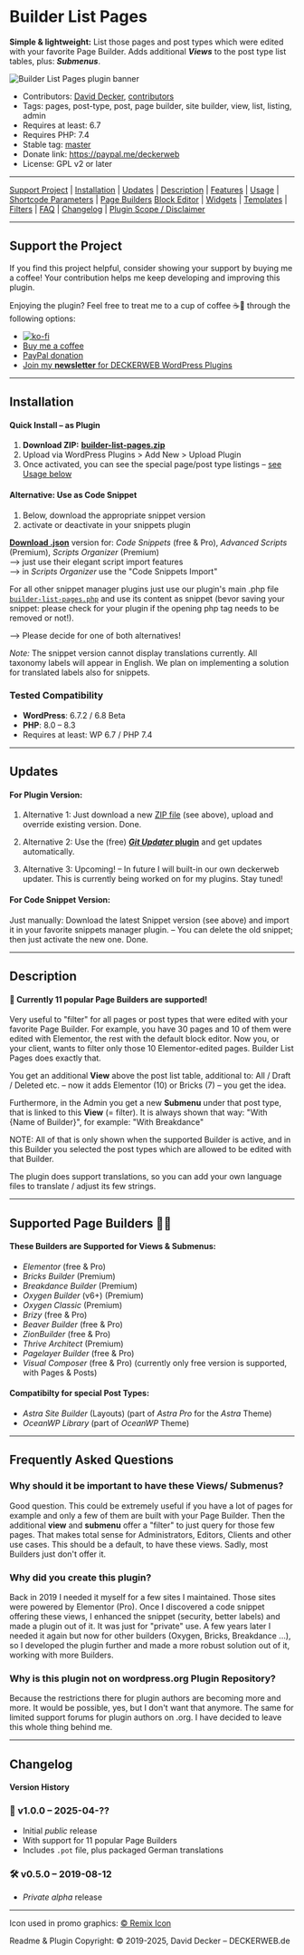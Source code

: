 # Builder List Pages

**Simple & lightweight:** List those pages and post types which were edited with your favorite Page Builder. Adds additional _**Views**_ to the post type list tables, plus: _**Submenus**_.

![Builder List Pages plugin banner](https://repository-images.githubusercontent.com/964191686/df3eaa01-7f0a-4ba3-b272-4a19d44dbea1)

* Contributors: [David Decker](https://github.com/deckerweb), [contributors](https://github.com/deckerweb/builder-list-pages/graphs/contributors)
* Tags: pages, post-type, post, page builder, site builder, view, list, listing, admin
* Requires at least: 6.7
* Requires PHP: 7.4
* Stable tag: [master](https://github.com/deckerweb/builder-list-pages/releases/latest)
* Donate link: https://paypal.me/deckerweb
* License: GPL v2 or later

---

[Support Project](#support-the-project) | [Installation](#installation) | [Updates](#updates) | [Description](#description) | [Features](#features) | [Usage](#usage---examples) | [Shortcode Parameters](#shortcode-parameters) | [Page Builders](#page-builder-usage) [Block Editor](#block-editor-usage-gutenberg) | [Widgets](#widget-usage) | [Templates](#template-usage-developers) | [Filters](#plugin-filters-developers) | [FAQ](#frequently-asked-questions) | [Changelog](#changelog) | [Plugin Scope / Disclaimer](#plugin-scope--disclaimer)

---

## Support the Project

If you find this project helpful, consider showing your support by buying me a coffee! Your contribution helps me keep developing and improving this plugin.

Enjoying the plugin? Feel free to treat me to a cup of coffee ☕🙂 through the following options:

- [![ko-fi](https://ko-fi.com/img/githubbutton_sm.svg)](https://ko-fi.com/W7W81BNTZE)
- [Buy me a coffee](https://buymeacoffee.com/daveshine)
- [PayPal donation](https://paypal.me/deckerweb)
- [Join my **newsletter** for DECKERWEB WordPress Plugins](https://eepurl.com/gbAUUn)

---

## Installation 

#### **Quick Install – as Plugin**
1. **Download ZIP:** [**builder-list-pages.zip**](https://github.com/deckerweb/builder-list-pages/releases/latest/download/builder-list-pages.zip)
2. Upload via WordPress Plugins > Add New > Upload Plugin
3. Once activated, you can see the special page/post type listings – [see Usage below](#usage---examples)
 
#### **Alternative: Use as Code Snippet**
1. Below, download the appropriate snippet version
2. activate or deactivate in your snippets plugin

[**Download .json**](https://github.com/deckerweb/builder-list-pages/releases/latest/download/ddw-builder-list-pages.code-snippets.json) version for: _Code Snippets_ (free & Pro), _Advanced Scripts_ (Premium), _Scripts Organizer_ (Premium)  
--> just use their elegant script import features  
--> in _Scripts Organizer_ use the "Code Snippets Import"  

For all other snippet manager plugins just use our plugin's main .php file [`builder-list-pages.php`](https://github.com/deckerweb/builder-list-pages/blob/master/builder-list-pages.php) and use its content as snippet (bevor saving your snippet: please check for your plugin if the opening php tag needs to be removed or not!).

--> Please decide for one of both alternatives!

_Note:_ The snippet version cannot display translations currently. All taxonomy labels will appear in English. We plan on implementing a solution for translated labels also for snippets.

### Tested Compatibility
- **WordPress**: 6.7.2 / 6.8 Beta
- **PHP**: 8.0 – 8.3
- Requires at least: WP 6.7 / PHP 7.4

---

## Updates 

#### For Plugin Version:

1) Alternative 1: Just download a new [ZIP file](https://github.com/deckerweb/builder-list-pages/releases/latest/download/builder-list-pages.zip) (see above), upload and override existing version. Done.

2) Alternative 2: Use the (free) [**_Git Updater_ plugin**](https://git-updater.com/) and get updates automatically.

3) Alternative 3: Upcoming! – In future I will built-in our own deckerweb updater. This is currently being worked on for my plugins. Stay tuned!

#### For Code Snippet Version:

Just manually: Download the latest Snippet version (see above) and import it in your favorite snippets manager plugin. – You can delete the old snippet; then just activate the new one. Done.

---

## Description 

#### 💖 Currently 11 popular Page Builders are supported!

Very useful to "filter" for all pages or post types that were edited with your favorite Page Builder. For example, you have 30 pages and 10 of them were edited with Elementor, the rest with the default block editor. Now you, or your client, wants to filter only those 10 Elementor-edited pages. Builder List Pages does exactly that.

You get an additional **View** above the post list table, additional to: All / Draft / Deleted etc. – now it adds Elementor (10) or Bricks (7) – you get the idea.

Furthermore, in the Admin you get a new **Submenu** under that post type, that is linked to this **View** (= filter). It is always shown that way: "With {Name of Builder}", for example: "With Breakdance"

NOTE: All of that is only shown when the supported Builder is active, and in this Builder you selected the post types which are allowed to be edited with that Builder.

The plugin does support translations, so you can add your own language files to translate / adjust its few strings.

---

## Supported Page Builders 👷‍♂️ 

#### These Builders are Supported for Views & Submenus:
* _Elementor_ (free & Pro)
* _Bricks Builder_ (Premium)
* _Breakdance Builder_ (Premium)
* _Oxygen Builder_ (v6+) (Premium)
* _Oxygen Classic_ (Premium)
* _Brizy_ (free & Pro)
* _Beaver Builder_ (free & Pro)
* _ZionBuilder_ (free & Pro)
* _Thrive Architect_ (Premium)
* _Pagelayer Builder_ (free & Pro)
* _Visual Composer_ (free & Pro)
(currently only free version is supported, with Pages & Posts)

#### Compatibilty for special Post Types:
* _Astra Site Builder_ (Layouts) (part of _Astra Pro_ for the _Astra_ Theme)
* _OceanWP Library_ (part of _OceanWP_ Theme)

---

## Frequently Asked Questions 

### Why should it be important to have these Views/ Submenus?
Good question. This could be extremely useful if you have a lot of pages for example and only a few of them are built with your Page Builder. Then the additional **view** and **submenu** offer a "filter" to just query for those few pages. That makes total sense for Administrators, Editors, Clients and other use cases. This should be a default, to have these views. Sadly, most Builders just don't offer it.

### Why did you create this plugin?
Back in 2019 I needed it myself for a few sites I maintained. Those sites were powered by Elementor (Pro). Once I discovered a code snippet offering these views, I enhanced the snippet (security, better labels) and made a plugin out of it. It was just for "private" use. A few years later I needed it again but now for other builders (Oxygen, Bricks, Breakdance ...), so I developed the plugin further and made a more robust solution out of it, working with more Builders.

### Why is this plugin not on wordpress.org Plugin Repository?
Because the restrictions there for plugin authors are becoming more and more. It would be possible, yes, but I don't want that anymore. The same for limited support forums for plugin authors on .org. I have decided to leave this whole thing behind me.

---

## Changelog 

#### Version History 

### 🎉 v1.0.0 – 2025-04-??
* Initial _public_ release
* With support for 11 popular Page Builders
* Includes `.pot` file, plus packaged German translations


### 🛠 v0.5.0 – 2019-08-12
* _Private_ _alpha_ release

---

Icon used in promo graphics: [© Remix Icon](https://remixicon.com/)

Readme & Plugin Copyright: © 2019-2025, David Decker – DECKERWEB.de